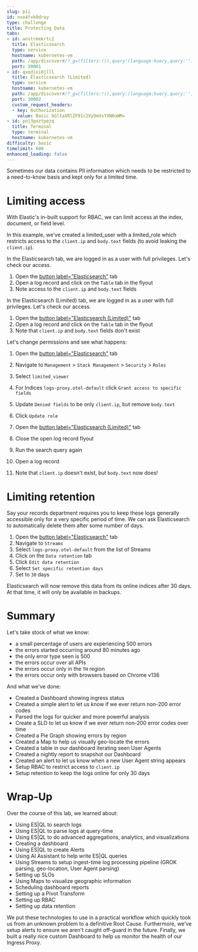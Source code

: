 ```yaml
---
slug: pii
id: nxo4fxk0dray
type: challenge
title: Protecting Data
tabs:
- id: anstrmekrtc2
  title: Elasticsearch
  type: service
  hostname: kubernetes-vm
  path: /app/discover#/?_g=(filters:!(),query:(language:kuery,query:''),refreshInterval:(pause:!t,value:60000),time:(from:now-1h,to:now))&_a=(breakdownField:log.level,columns:!(),dataSource:(type:esql),filters:!(),hideChart:!f,interval:auto,query:(esql:'FROM%20logs-proxy.otel-default'),sort:!(!('@timestamp',desc)))
  port: 30001
- id: qxodixi0jlll
  title: Elasticsearch (Limited)
  type: service
  hostname: kubernetes-vm
  path: /app/discover#/?_g=(filters:!(),query:(language:kuery,query:''),refreshInterval:(pause:!t,value:60000),time:(from:now-1h,to:now))&_a=(breakdownField:log.level,columns:!(),dataSource:(type:esql),filters:!(),hideChart:!f,interval:auto,query:(esql:'FROM%20logs-proxy.otel-default'),sort:!(!('@timestamp',desc)))
  port: 30002
  custom_request_headers:
  - key: Authorization
    value: Basic bGltaXRlZF91c2VyOmVsYXN0aWM=
- id: poj3poztpezq
  title: Terminal
  type: terminal
  hostname: kubernetes-vm
difficulty: basic
timelimit: 600
enhanced_loading: false
---
```

Sometimes our data contains PII information which needs to be restricted to a need-to-know basis and kept only for a limited time.

# Limiting access

With Elastic's in-built support for RBAC, we can limit access at the index, document, or field level.

In this example, we've created a limited_user with a limited_role which restricts access to the `client.ip` and `body.text` fields (to avoid leaking the `client.ip`).

In the Elasticsearch tab, we are logged in as a user with full privileges. Let's check our access.
1. Open the [button label="Elasticsearch"](tab-0) tab
2. Open a log record and click on the `Table` tab in the flyout
3. Note access to the `client.ip` and `body.text` fields

In the Elasticsearch (Limited) tab, we are logged in as a user with full privileges. Let's check our access.

1. Open the [button label="Elasticsearch (Limited)"](tab-1) tab
2. Open a log record and click on the `Table` tab in the flyout
3. Note that `client.ip` and `body.text` fields don't exist

Let's change permissions and see what happens:

1. Open the [button label="Elasticsearch"](tab-0) tab
2. Navigate to `Management` > `Stack Management` > `Security` > `Roles`
3. Select `limited_viewer`
4. For Indices `logs-proxy.otel-default` click `Grant access to specific fields`
5. Update `Denied fields` to be only `client.ip`, but remove `body.text`
6. Click `Update role`

1. Open the [button label="Elasticsearch (Limited)"](tab-1) tab
2. Close the open log record flyout
3. Run the search query again
4. Open a log record
5. Note that `client.ip` doesn't exist, but `body.text` now does!

# Limiting retention

Say your records department requires you to keep these logs generally accessible only for a very specific period of time. We can ask Elasticsearch to automatically delete them after some number of days.

1. Open the [button label="Elasticsearch"](tab-0) tab
2. Navigate to `Streams`
3. Select `logs-proxy.otel-default` from the list of Streams
4. Click on the `Data retention` tab
5. Click `Edit data retention`
6. Select `Set specific retention days`
7. Set to `30` days

Elasticsearch will now remove this data from its online indices after 30 days. At that time, it will only be available in backups.

# Summary

Let's take stock of what we know:

* a small percentage of users are experiencing 500 errors
* the errors started occurring around 80 minutes ago
* the only error type seen is 500
* the errors occur over all APIs
* the errors occur only in the `TH` region
* the errors occur only with browsers based on Chrome v136

And what we've done:

* Created a Dashboard showing ingress status
* Created a simple alert to let us know if we ever return non-200 error codes
* Parsed the logs for quicker and more powerful analysis
* Create a SLO to let us know if we ever return non-200 error codes over time
* Created a Pie Graph showing errors by region
* Created a Map to help us visually geo-locate the errors
* Created a table in our dashboard iterating seen User Agents
* Created a nightly report to snapshot our Dashboard
* Created an alert to let us know when a new User Agent string appears
* Setup RBAC to restrict access to `client.ip`
* Setup retention to keep the logs online for only 30 days

# Wrap-Up

Over the course of this lab, we learned about:

* Using ES|QL to search logs
* Using ES|QL to parse logs at query-time
* Using ES|QL to do advanced aggregations, analytics, and visualizations
* Creating a dashboard
* Using ES|QL to create Alerts
* Using AI Assistant to help write ES|QL queries
* Using Streams to setup ingest-time log processing pipeline (GROK parsing, geo-location, User Agent parsing)
* Setting up SLOs
* Using Maps to visualize geographic information
* Scheduling dashboard reports
* Setting up a Pivot Transform
* Setting up RBAC
* Setting up data retention

We put these technologies to use in a practical workflow which quickly took us from an unknown problem to a definitive Root Cause. Furthermore, we've setup alerts to ensure we aren't caught off-guard in the future. Finally, we built a really nice custom Dashboard to help us monitor the health of our Ingress Proxy.